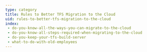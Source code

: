 ```yaml
---
type: category
title: Rules to Better TFS Migration to the Cloud
uid: rules-to-better-tfs-migration-to-the-cloud
index:
 - do-you-know-all-the-ways-you-can-migrate-to-the-cloud
 - do-you-know-all-steps-required-when-migrating-to-the-cloud
 - do-you-keep-your-tfs-build-server
 - what-to-do-with-old-employees
---
```




